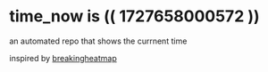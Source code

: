 # time_now is (( 1727658000572 ))

an automated repo that shows the currnent time

inspired by [breakingheatmap](https://github.com/breakingheatmap/breakingheatmap)